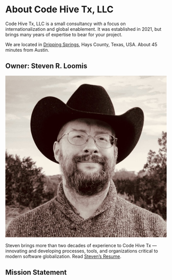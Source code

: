 # About Code Hive Tx, LLC

Code Hive Tx, LLC is a small consultancy with a focus on internationalization and
global enablement. It was established in 2021, but brings many years of expertise to
bear for your project.

We are located in [Dripping Springs](https://www.cityofdrippingsprings.com/welcome-visitors),
Hays County, Texas, USA. About 45 minutes from Austin.

## Owner: Steven R. Loomis

<img src="../img/srl.jpg" class="srl" title="Steven R. Loomis" alt="Photo of Steven R. Loomis — wearing a black felt western hat" />

Steven brings more than two decades of experience to Code Hive Tx — innovating and developing processes, tools, and
organizations critical to modern software globalization. Read [Steven’s Resume](./resume.md).

## Mission Statement
